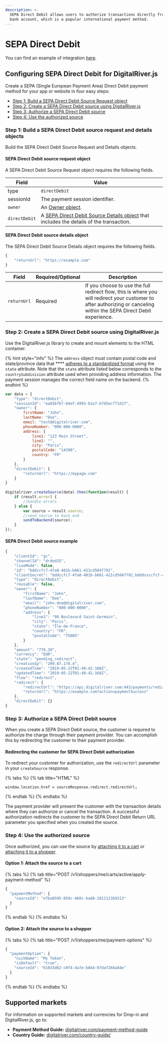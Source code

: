 ```yaml
---
description: >-
  SEPA Direct Debit allows users to authorize transactions directly from their
  bank account, which is a popular international payment method.
---
```


# SEPA Direct Debit

You can find an example of integration [here](https://drh.img.digitalriver.com/DRHM/Storefront/Site/drdod15/pb/multimedia/directdebit.html).

## Configuring SEPA Direct Debit for DigitalRiver.js

Create a SEPA (Single European Payment Area) Direct Debit payment method for your app or website in four easy steps:

* [Step 1: Build a SEPA Direct Debit Source Request object](direct-debit.md#step-1-build-a-direct-debit-source-request-and-details-objects)
* [Step 2: Create a SEPA Direct Debit source using DigitalRiver.js](direct-debit.md#step-2-create-a-direct-debit-source-using-digitalriver-js)
* [Step 3: Authorize a SEPA Direct Debit source](direct-debit.md#step-3-authorize-a-direct-debit-source)
* [Step 4: Use the authorized source](direct-debit.md#step-4-use-the-authorized-source)

### Step 1: Build a SEPA Direct Debit source request and details objects

Build the SEPA Direct Debit Source Request and Details objects.&#x20;

#### SEPA Direct Debit source request object

A SEPA Direct Debit Source Request object requires the following fields.

| Field         | Value                                                                                                                                              |
| ------------- | -------------------------------------------------------------------------------------------------------------------------------------------------- |
| type          | `directDebit`                                                                                                                                      |
| sessionId     | The payment session identifier.                                                                                                                    |
| `owner`       | An [Owner object](common-payment-objects.md#owner-object).                                                                                         |
| `directDebit` | A [SEPA Direct Debit Source Details object](direct-debit.md#sepa-direct-debit-source-details-object) that includes the details of the transaction. |

#### SEPA Direct Debit source details object

The SEPA Direct Debit Source Details object requires the following fields.

```javascript
{
    "returnUrl": "https://example.com"
}
```

| Field       | Required/Optional | Description                                                                                                                                                           |
| ----------- | ----------------- | --------------------------------------------------------------------------------------------------------------------------------------------------------------------- |
| `returnUrl` | Required          | If you choose to use the full redirect flow, this is where you will redirect your customer to after authorizing or canceling within the SEPA Direct Debit experience. |

### Step 2: Create a SEPA Direct Debit source using DigitalRiver.js

Use the DigitalRiver.js library to create and mount elements to the HTML container.

{% hint style="info" %}
The `address` object must contain postal code and state/province data that **** [adheres to a standardized format](../../../../cart/creating-or-updating-a-cart/providing-address-information.md) using the `state` attribute. Note that the `state` attribute listed below corresponds to the `countrySubdivision` attribute used when providing address information. The payment session manages the correct field name on the backend.
{% endhint %}

```javascript
var data = {
    "type": "directDebit",
    "sessionId": "ea03bf6f-84ef-4993-b1e7-b7d5ecf71d1f",
    "owner": {
        firstName: "John",
        lastName: "Doe",
        email: "test@digitalriver.com",
        phoneNumber: "000-000-0000",
        address: {
            line1: "123 Main Street",
            line2: "",
            city: "Paris",
            postalCode: "14390",
            country: "FR"
        }
    },
    "directDebit": {
        "returnUrl": "https://mypage.com"
    }
}
  
digitalriver.createSource(data).then(function(result) {
    if (result.error) {
        //handle errors
    } else {
        var source = result.source;
        //send source to back end
        sendToBackend(source);
    }
});
```

#### SEPA Direct Debit source example

```javascript
{
    "clientId": "gc",
    "channelId": "drdod15",
    "liveMode": false,
    "id": "bddccfc7-4fa8-401b-b661-421cd5047792",
    "clientSecret": "bddccfc7-4fa8-401b-b661-421cd5047792_bdddssccfc7-4fa8-401b-b661-421cd5047792",
    "type": "directDebit",
    "reusable": false,
    "owner": {
        "firstName": "John",
        "lastName": "Doe",
        "email": "john.doe@digitalriver.com",
        "phoneNumber": "000-000-0000",
        "address": {
            "line1": "98 Boulevard Saint-Germain",
            "city": "Paris",
            "state": "Île-de-France",
            "country": "FR",
            "postalCode": "75005"
        }
    },
    "amount": "778.39",
    "currency": "EUR",
    "state": "pending_redirect",
    "creationIp": "209.87.178.4",
    "createdTime": "2019-05-22T01:48:42.168Z",
    "updatedTime": "2019-05-22T01:48:42.168Z",
    "flow": "redirect",
    "redirect": {
        "redirectUrl": "https://api.digitalriver.com:443/payments/redirects/4e478578-843a-48a5-beef-66c0dae99f5d?apiKey=pk_test_6cb0fe9ce3124093a9ad906f6c589e2d",
        "returnUrl": "https://example.com?action=paymentSuccess"
    },
    "directDebit": {}
}
```

### Step 3: Authorize a SEPA Direct Debit source

When you create a SEPA Direct Debit source, the customer is required to authorize the charge through their payment provider. You can accomplish this by redirecting the customer to their payment provider.

#### Redirecting the customer for SEPA Direct Debit authorization

To redirect your customer for authorization, use the `redirectUrl` parameter in your `createSource` response.

{% tabs %}
{% tab title="HTML" %}
```markup
window.location.href = sourceResponse.redirect.redirectUrl;
```
{% endtab %}
{% endtabs %}

The payment provider will present the customer with the transaction details where they can authorize or cancel the transaction. A successful authorization redirects the customer to the SEPA Direct Debit Return URL parameter you specified when you created the source.

### Step 4: Use the authorized source

Once authorized, you can use the source by [attaching it to a cart](../../../sources/#attaching-a-payment-method-to-an-order-or-cart) or [attaching it to a shopper](../../../sources/#attaching-a-payment-method-to-an-order-or-cart).

#### Option 1: Attach the source to a cart

{% tabs %}
{% tab title="POST /v1/shoppers/me/carts/active/apply-payment-method" %}
```javascript
{
  "paymentMethod": {
    "sourceId": "e7ba0595-059c-460c-bad8-2812123b9313"
  }
}
```
{% endtab %}
{% endtabs %}

#### Option 2: Attach the source to a shopper

{% tabs %}
{% tab title="POST /v1/shoppers/me/payment-options" %}
```javascript
{
  "paymentOption": {
    "nickName": "My Token",
    "isDefault": "true",
    "sourceId": "61033d62-c0f4-4a7e-b844-07daf26ba84e"
  }
}
```
{% endtab %}
{% endtabs %}

## Supported markets

For information on supported markets and currencies for Drop-in and DigitalRiver.js, go to:&#x20;

* **Payment Method Guide:** [digitalriver.com/payment-method-guide](https://www.digitalriver.com/payment-method-guide/)
* **Country Guide:** [digitalriver.com/country-guide/](https://www.digitalriver.com/country-guide/)
